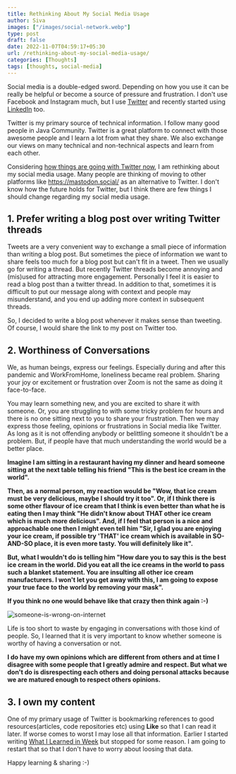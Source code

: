 ```yaml
---
title: Rethinking About My Social Media Usage
author: Siva
images: ["/images/social-network.webp"]
type: post
draft: false
date: 2022-11-07T04:59:17+05:30
url: /rethinking-about-my-social-media-usage/
categories: [Thoughts]
tags: [thoughts, social-media]
---
```

Social media is a double-edged sword. Depending on how you use it can be really be helpful or become a source of pressure and frustration.
I don't use Facebook and Instagram much, but I use [Twitter](https://twitter.com/sivalabs) and recently started using [LinkedIn](https://www.linkedin.com/in/siva-prasad-reddy-katamreddy/) too.

Twitter is my primary source of technical information. I follow many good people in Java Community.
Twitter is a great platform to connect with those awesome people and I learn a lot from what they share.
We also exchange our views on many technical and non-technical aspects and learn from each other.

Considering [how things are going with Twitter now](https://twitter.com/search?q=twitter%20layoffs), I am rethinking about my social media usage.
Many people are thinking of moving to other platforms like https://mastodon.social/ as an alternative to Twitter.
I don't know how the future holds for Twitter, but I think there are few things I should change regarding my social media usage.

## 1. Prefer writing a blog post over writing Twitter threads
Tweets are a very convenient way to exchange a small piece of information than writing a blog post.
But sometimes the piece of information we want to share feels too much for a blog post but can't fit in a tweet. 
Then we usually go for writing a thread. But recently Twitter threads become annoying and (mis)used for attracting more engagement.
Personally I feel it is easier to read a blog post than a twitter thread.
In addition to that, sometimes it is difficult to put our message along with context and people may misunderstand, and you end up adding more context in subsequent threads.

So, I decided to write a blog post whenever it makes sense than tweeting. 
Of course, I would share the link to my post on Twitter too.

## 2. Worthiness of Conversations
We, as human beings, express our feelings. Especially during and after this pandemic and WorkFromHome, loneliness became real problem.
Sharing your joy or excitement or frustration over Zoom is not the same as doing it face-to-face.

You may learn something new, and you are excited to share it with someone. 
Or, you are struggling to with some tricky problem for hours and there is no one sitting next to you to share your frustration.
Then we may express those feeling, opinions or frustrations in Social media like Twitter. 
As long as it is not offending anybody or belittling someone it shouldn't be a problem.
But, if people have that much understanding the world would be a better place.

**Imagine I am sitting in a restaurant having my dinner and heard someone sitting at the next table telling his friend "This is the best ice cream in the world".**

**Then, as a normal person, my reaction would be "Wow, that ice cream must be very delicious, maybe I should try it too". Or, if I think there is some other flavour of ice cream that I think is even better than what he is eating then I may think "He didn't know about THAT other ice cream which is much more delicious".
And, if I feel that person is a nice and approachable one then I might even tell him "Sir, I glad you are enjoying your ice cream, if possible try 'THAT' ice cream which is available in SO-AND-SO place, it is even more tasty. You will definitely like it".**

**But, what I wouldn't do is telling him "How dare you to say this is the best ice cream in the world. Did you eat all the ice creams in the world to pass such a blanket statement. 
You are insulting all other ice cream manufacturers. I won't let you get away with this, I am going to expose your true face to the world by removing your mask".**

**If you think no one would behave like that crazy then think again :-)**

![someone-is-wrong-on-internet](/images/someone-is-wrong-on-internet.webp "someone-is-wrong-on-internet")

Life is too short to waste by engaging in conversations with those kind of people.
So, I learned that it is very important to know whether someone is worthy of having a conversation or not.

**I do have my own opinions which are different from others and at time I disagree with some people that I greatly admire and respect.
But what we don't do is disrespecting each others and doing personal attacks because we are matured enough to respect others opinions.**

## 3. I own my content
One of my primary usage of Twitter is bookmarking references to good resources(articles, code repositories etc) using **Like** so that I can read it later.
If worse comes to worst I may lose all that information. 
Earlier I started writing [What I Learned in Week](https://www.sivalabs.in/what-i-learned-2020-week-14/) but stopped for some reason.
I am going to restart that so that I don't have to worry about loosing that data.

Happy learning & sharing :-)
